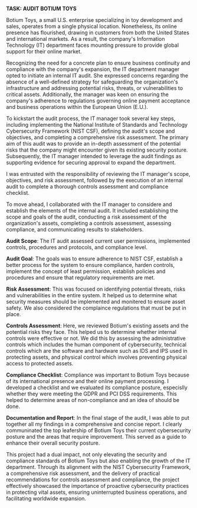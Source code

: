 **TASK: AUDIT BOTIUM TOYS**


Botium Toys, a small U.S. enterprise specializing in toy development and sales, operates from a single physical location. Nonetheless, its online presence has flourished, drawing in customers from both the United States and international markets. As a result, the company's Information Technology (IT) department faces mounting pressure to provide global support for their online market.

Recognizing the need for a concrete plan to ensure business continuity and compliance with the company's expansion, the IT department manager opted to initiate an internal IT audit. She expressed concerns regarding the absence of a well-defined strategy for safeguarding the organization's infrastructure and addressing potential risks, threats, or vulnerabilities to critical assets. Additionally, the manager was keen on ensuring the company's adherence to regulations governing online payment acceptance and business operations within the European Union (E.U.).

To kickstart the audit process, the IT manager took several key steps, including implementing the National Institute of Standards and Technology Cybersecurity Framework (NIST CSF), defining the audit's scope and objectives, and completing a comprehensive risk assessment. The primary aim of this audit was to provide an in-depth assessment of the potential risks that the company might encounter given its existing security posture. Subsequently, the IT manager intended to leverage the audit findings as supporting evidence for securing approval to expand the department.

I was entrusted with the responsibility of reviewing the IT manager's scope, objectives, and risk assessment, followed by the execution of an internal audit to complete a thorough controls assessment and compliance checklist.

To move ahead, I collaborated with the IT manager to considere and establish the elements of the internal audit. It included establishing the scope and goals of the audit, conducting a risk assessment of the organization's assets, completing a controls assessment, assessing compliance, and communicating results to stakeholders.

**Audit Scope**: 
The IT audit assessed current user permissions, implemented controls, procedures and protocols, and compliance level.

**Audit Goal**:
The goals was to ensure adherence to NIST CSF, establish a better process for the system to ensure compliance, harden controls, implement the concept of least permission, establish policies and procedures and ensure that regulatory requirements are met. 

**Risk Assessment**:
This was focused on identifying potential threats, risks and vulnerabilities in the entire system. It helped us to determine what security measures should be implemented and monitered to ensure asset safety. We also considered the complaince regulations that must be put in place. 

**Controls Assessment**:
Here, we reviewed Botium's existing assets and the potential risks they face. This helped us to determine whether internal controls were effective or not. We did this by assessing the administrative controls which includes the human component of cybersecurity, technical controls which are the software and hardware such as IDS and IPS used in protecting assets, and physical control which involves preventing physical access to protected assets. 

**Compliance Checklist**: 
Compliance was important to Botium Toys because of its international presence and their online payment processing. I developed a checklist and we evaluated its compliance posture, especislly whether they were meeting the GDPR and PCI DSS requirements. This helped to determine areas of non-compliance and an idea of should be done. 

**Documentation and Report**: 
In the final stage of the audit, I was able to put together all my findings in a comprehensive and concise report. I clearly communinated the top leafership of Botium Toys their current cybersecurity posture and the areas that require improvement. This served as a guide to enhance their overall security posture. 


This project had a dual impact, not only elevating the security and compliance standards of Botium Toys but also enabling the growth of the IT department. Through its alignment with the NIST Cybersecurity Framework, a comprehensive risk assessment, and the delivery of practical recommendations for controls assessment and compliance, the project effectively showcased the importance of proactive cybersecurity practices in protecting vital assets, ensuring uninterrupted business operations, and facilitating worldwide expansion.
